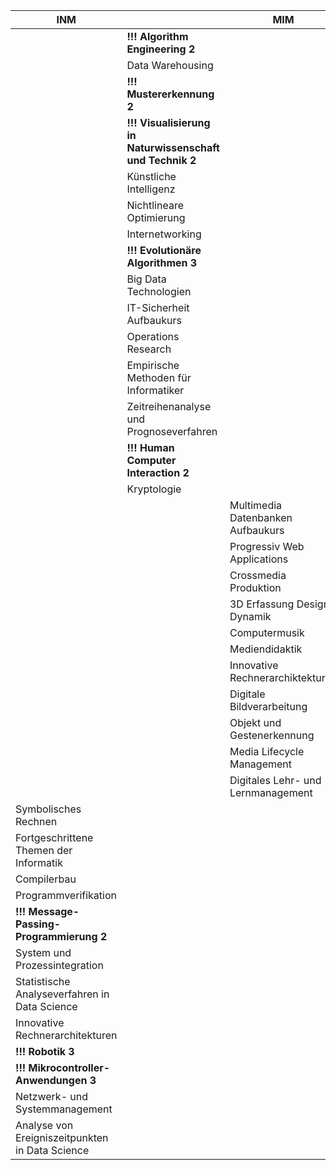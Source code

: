  | INM                                             |                                                         | MIM                                |
 | ----------------------------------------------- | ------------------------------------------------------- | ---------------------------------- |
 |                                                 | **!!! Algorithm Engineering 2**                           |                                    |
 |                                                 | Data Warehousing                                        |                                    |
 |                                                 | **!!! Mustererkennung 2**                                 |                                    |
 |                                                 | **!!! Visualisierung in Naturwissenschaft und Technik 2** |                                    |
 |                                                 | Künstliche Intelligenz                                  |                                    |
 |                                                 | Nichtlineare Optimierung                                |                                    |
 |                                                 | Internetworking                                         |                                    |
 |                                                 | **!!! Evolutionäre Algorithmen 3**                        |                                    |
 |                                                 | Big Data Technologien                                   |                                    |
 |                                                 | IT-Sicherheit Aufbaukurs                                |                                    |
 |                                                 | Operations Research                                     |                                    |
 |                                                 | Empirische Methoden für Informatiker                    |                                    |
 |                                                 | Zeitreihenanalyse und Prognoseverfahren                 |                                    |
 |                                                 | **!!! Human Computer Interaction 2**                      |                                    |
 |                                                 | Kryptologie                                             |                                    |
 |                                                 |                                                         | Multimedia Datenbanken Aufbaukurs  |
 |                                                 |                                                         | Progressiv Web Applications        |
 |                                                 |                                                         | Crossmedia Produktion              |
 |                                                 |                                                         | 3D Erfassung Design Dynamik        |
 |                                                 |                                                         | Computermusik                      |
 |                                                 |                                                         | Mediendidaktik                     |
 |                                                 |                                                         | Innovative Rechnerarchiktekturen   |
 |                                                 |                                                         | Digitale Bildverarbeitung          |
 |                                                 |                                                         | Objekt und Gestenerkennung         |
 |                                                 |                                                         | Media Lifecycle Management         |
 |                                                 |                                                         | Digitales Lehr- und Lernmanagement |
 | Symbolisches Rechnen                            |                                                         |                                    |
 | Fortgeschrittene Themen der Informatik          |                                                         |                                    |
 | Compilerbau                                     |                                                         |                                    |
 | Programmverifikation                            |                                                         |                                    |
 | **!!! Message-Passing-Programmierung 2**          |                                                         |                                    |
 | System und Prozessintegration                   |                                                         |                                    |
 | Statistische Analyseverfahren in Data Science   |                                                         |                                    |
 | Innovative Rechnerarchitekturen                 |                                                         |                                    |
 | **!!! Robotik 3**                                 |                                                         |                                    |
 | **!!! Mikrocontroller-Anwendungen 3**             |                                                         |                                    |
 | Netzwerk- und Systemmanagement                  |                                                         |                                    |
 | Analyse von Ereigniszeitpunkten in Data Science |                                                         |                                    |
 
